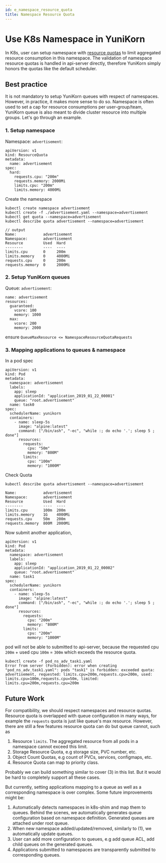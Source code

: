 ```yaml
---
id: e_namespace_resource_quota
title: Namespace Resource Quota
---
```


<!--
Licensed to the Apache Software Foundation (ASF) under one
or more contributor license agreements.  See the NOTICE file
distributed with this work for additional information
regarding copyright ownership.  The ASF licenses this file
to you under the Apache License, Version 2.0 (the
"License"); you may not use this file except in compliance
with the License.  You may obtain a copy of the License at

  http://www.apache.org/licenses/LICENSE-2.0

Unless required by applicable law or agreed to in writing,
software distributed under the License is distributed on an
"AS IS" BASIS, WITHOUT WARRANTIES OR CONDITIONS OF ANY
KIND, either express or implied.  See the License for the
specific language governing permissions and limitations
under the License.
-->

# Use K8s Namespace in YuniKorn

In K8s, user can setup namespace with [resource quotas](https://kubernetes.io/docs/concepts/policy/resource-quotas/) to limit aggregated resource consumption in this namespace. The validation of namespace resource quotas is handled in api-server directly, therefore YuniKorn simply honors the quotas like the default scheduler.

## Best practice

It is not mandatory to setup YuniKorn queues with respect of namespaces.
However, in practice, it makes more sense to do so.
Namespace is often used to set a cap for resource consumptions per user-group/team,
YuniKorn queue is also meant to divide cluster resource into multiple groups.
Let's go through an example.

### 1. Setup namespace

Namespace: `advertisement`:
```
apiVersion: v1
kind: ResourceQuota
metadata:
  name: advertisement
spec:
  hard:
    requests.cpu: "200m"
    requests.memory: 2000Mi
    limits.cpu: "200m"
    limits.memory: 4000Mi
```
Create the namespace
```
kubectl create namespace advertisement
kubectl create -f ./advertisement.yaml --namespace=advertisement
kubectl get quota --namespace=advertisement
kubectl describe quota advertisement --namespace=advertisement

// output
Name:            advertisement
Namespace:       advertisement
Resource         Used  Hard
--------         ----  ----
limits.cpu       0     200m
limits.memory    0     4000Mi
requests.cpu     0     200m
requests.memory  0     2000Mi
```

### 2. Setup YuniKorn queues

Queue: `advertisement`:
```
name: advertisement
resources:
  guaranteed:
    vcore: 100
    memory: 1000
  max:
    vcore: 200
    memory: 2000
```

ensure `QueueMaxResource <= NamespaceResourceQuotaRequests`

### 3. Mapping applications to queues & namespace

In a pod spec

```
apiVersion: v1
kind: Pod
metadata:
  namespace: advertisement
  labels:
    app: sleep
    applicationId: "application_2019_01_22_00001"
    queue: "root.advertisement"
  name: task0
spec:
  schedulerName: yunikorn
  containers:
    - name: sleep-5s
      image: "alpine:latest"
      command: ["/bin/ash", "-ec", "while :; do echo '.'; sleep 5 ; done"]
      resources:
        requests:
          cpu: "50m"
          memory: "800M"
        limits:
          cpu: "100m"
          memory: "1000M"
```

Check Quota

```
kubectl describe quota advertisement --namespace=advertisement

Name:            advertisement
Namespace:       advertisement
Resource         Used  Hard
--------         ----  ----
limits.cpu       100m  200m
limits.memory    1G    4000Mi
requests.cpu     50m   200m
requests.memory  800M  2000Mi
```

Now submit another application,

```
apiVersion: v1
kind: Pod
metadata:
  namespace: advertisement
  labels:
    app: sleep
    applicationId: "application_2019_01_22_00002"
    queue: "root.advertisement"
  name: task1
spec:
  schedulerName: yunikorn
  containers:
    - name: sleep-5s
      image: "alpine:latest"
      command: ["/bin/ash", "-ec", "while :; do echo '.'; sleep 5 ; done"]
      resources:
        requests:
          cpu: "200m"
          memory: "800M"
        limits:
          cpu: "200m"
          memory: "1000M"
```

pod will not be able to submitted to api-server, because the requested cpu `200m` + used cpu `100m` = `300m` which exceeds the resource quota.

```
kubectl create -f pod_ns_adv_task1.yaml
Error from server (Forbidden): error when creating "pod_ns_adv_task1.yaml": pods "task1" is forbidden: exceeded quota: advertisement, requested: limits.cpu=200m,requests.cpu=200m, used: limits.cpu=100m,requests.cpu=50m, limited: limits.cpu=200m,requests.cpu=200m
```

## Future Work

For compatibility, we should respect namespaces and resource quotas.
Resource quota is overlapped with queue configuration in many ways,
for example the `requests` quota is just like queue's max resource. However,
there are still a few features resource quota can do but queue cannot, such as

1. Resource `limits`. The aggregated resource from all pods in a namespace cannot exceed this limit.
2. Storage Resource Quota, e.g storage size, PVC number, etc.
3. Object Count Quotas, e.g count of PVCs, services, configmaps, etc.
4. Resource Quota can map to priority class.

Probably we can build something similar to cover (3) in this list.
But it would be hard to completely support all these cases.

But currently, setting applications mapping to a queue as well as a corresponding namespace is over complex.
Some future improvements might be:

1. Automatically detects namespaces in k8s-shim and map them to queues. Behind the scenes, we automatically generates queue configuration based on namespace definition. Generated queues are attached under root queue.
2. When new namespace added/updated/removed, similarly to (1), we automatically update queues.
3. User can add more configuration to queues, e.g add queue ACL, add child queues on the generated queues.
4. Applications submitted to namespaces are transparently submitted to corresponding queues.